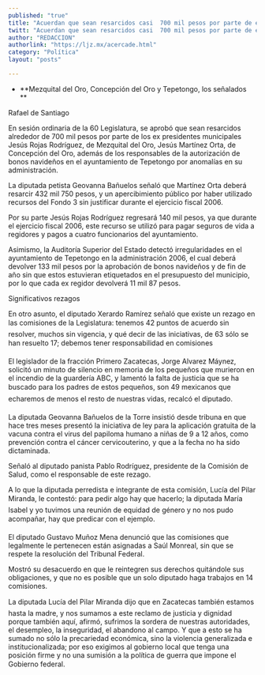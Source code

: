 ```yaml
---
published: "true"
title: "Acuerdan que sean resarcidos casi  700 mil pesos por parte de ex alcaldes"
twitt: "Acuerdan que sean resarcidos casi  700 mil pesos por parte de ex alcaldes"
author: "REDACCION"
authorlink: "https://ljz.mx/acercade.html"
category: "Política"
layout: "posts"

---
```


*   **Mezquital del Oro, Concepción del Oro y Tepetongo, los señalados  
    **


  Rafael de Santiago



  En sesión ordinaria de la 60 Legislatura, se aprobó que sean resarcidos alrededor de 700 mil pesos por parte de los ex presidentes municipales Jesús Rojas Rodríguez, de Mezquital del Oro, Jesús Martínez Orta, de Concepción del Oro, además de los responsables de la autorización de bonos navideños en el ayuntamiento de Tepetongo por anomalías en su administración.



  La diputada petista Geovanna Bañuelos señaló que Martínez Orta deberá resarcir 432 mil 750 pesos, y un apercibimiento público por haber utilizado recursos del Fondo 3 sin justificar durante el ejercicio fiscal 2006.



  Por su parte Jesús Rojas Rodríguez regresará 140 mil pesos, ya que durante el ejercicio fiscal 2006, este recurso se utilizó para pagar seguros de vida a regidores y pagos a cuatro funcionarios del ayuntamiento.



  Asimismo, la Auditoría Superior del Estado detectó irregularidades en el ayuntamiento de Tepetongo en la administración 2006, el cual deberá devolver 133 mil pesos por la aprobación de bonos navideños y de fin de año sin que estos estuvieran etiquetados en el presupuesto del municipio, por lo que cada ex regidor devolverá 11 mil 87 pesos.



  Significativos rezagos



  En otro asunto, el diputado Xerardo Ramírez señaló que existe un rezago en las comisiones de la Legislatura: tenemos 42 puntos de acuerdo sin resolver, muchos sin vigencia, y qué decir de las iniciativas, de 63 sólo se han resuelto 17; debemos tener responsabilidad en comisiones



  El legislador de la fracción Primero Zacatecas, Jorge Alvarez Máynez, solicitó un minuto de silencio en memoria de los pequeños que murieron en el incendio de la guardería ABC, y lamentó la falta de justicia que se ha buscado para los padres de estos pequeños, son 49 mexicanos que echaremos de menos el resto de nuestras vidas, recalcó el diputado.



  La diputada Geovanna Bañuelos de la Torre insistió desde tribuna en que hace tres meses presentó la iniciativa de ley para la aplicación gratuita de la vacuna contra el virus del papiloma humano a niñas de 9 a 12 años, como prevención contra el cáncer cervicouterino, y que a la fecha no ha sido dictaminada.



  Señaló al diputado panista Pablo Rodríguez, presidente de la Comisión de Salud, como el responsable de este rezago.



  A lo que la diputada perredista e integrante de esta comisión, Lucía del Pilar Miranda, le contestó: para pedir algo hay que hacerlo; la diputada María Isabel y yo tuvimos una reunión de equidad de género y no nos pudo acompañar, hay que predicar con el ejemplo.



  El diputado Gustavo Muñoz Mena denunció que las comisiones que legalmente le pertenecen están asignadas a Saúl Monreal, sin que se respete la resolución del Tribunal Federal.



  Mostró su desacuerdo en que le reintegren sus derechos quitándole sus obligaciones, y que no es posible que un solo diputado haga trabajos en 14 comisiones.



  La diputada Lucía del Pilar Miranda dijo que en Zacatecas también estamos hasta la madre, y nos sumamos a este reclamo de justicia y dignidad porque también aquí, afirmó, sufrimos la sordera de nuestras autoridades, el desempleo, la inseguridad, el abandono al campo. Y que a esto se ha sumado no sólo la precariedad económica, sino la violencia generalizada e institucionalizada; por eso exigimos al gobierno local que tenga una posición firme y no una sumisión a la política de guerra que impone el Gobierno federal.


